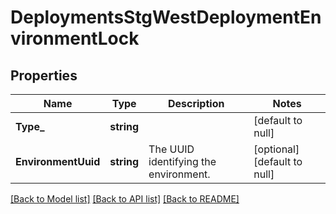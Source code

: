 # DeploymentsStgWestDeploymentEnvironmentLock

## Properties
Name | Type | Description | Notes
------------ | ------------- | ------------- | -------------
**Type_** | **string** |  | [default to null]
**EnvironmentUuid** | **string** | The UUID identifying the environment. | [optional] [default to null]

[[Back to Model list]](../README.md#documentation-for-models) [[Back to API list]](../README.md#documentation-for-api-endpoints) [[Back to README]](../README.md)

